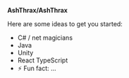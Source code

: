 **AshThrax/AshThrax** 

Here are some ideas to get you started:

- C# / net magicians
- Java
- Unity
- React TypeScript
- ⚡ Fun fact: ...


